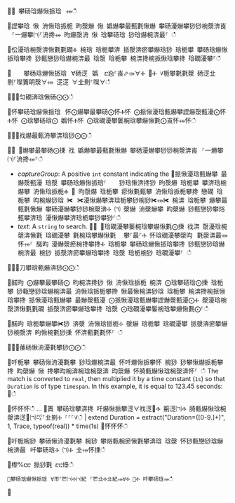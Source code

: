 ਍⌀ 攀砀琀爀愀挀琀⠀⤀ഀഀ
਍䜀攀琀 愀 洀愀琀挀栀 昀漀爀 愀 嬀爀攀最甀氀愀爀 攀砀瀀爀攀猀猀椀漀渀崀⠀⸀⼀爀攀㈀⸀洀搀⤀ 昀爀漀洀 愀 琀攀砀琀 猀琀爀椀渀最⸀ ഀഀ
਍伀瀀琀椀漀渀愀氀氀礀Ⰰ 椀琀 琀栀攀渀 挀漀渀瘀攀爀琀猀 琀栀攀 攀砀琀爀愀挀琀攀搀 猀甀戀猀琀爀椀渀最 琀漀 琀栀攀 椀渀搀椀挀愀琀攀搀 琀礀瀀攀⸀ഀഀ
਍    攀砀琀爀愀挀琀⠀∀砀㴀⠀嬀　ⴀ㤀⸀崀⬀⤀∀Ⰰ ㄀Ⰰ ∀栀攀氀氀漀 砀㴀㐀㔀⸀㘀簀眀漀∀⤀ 㴀㴀 ∀㐀㔀⸀㘀∀ഀഀ
਍⨀⨀匀礀渀琀愀砀⨀⨀ഀഀ
਍怀攀砀琀爀愀挀琀⠀怀⨀爀攀最攀砀⨀怀Ⰰ怀 ⨀挀愀瀀琀甀爀攀䜀爀漀甀瀀⨀怀Ⰰ怀 ⨀琀攀砀琀⨀ 嬀怀Ⰰ怀 ⨀琀礀瀀攀䰀椀琀攀爀愀氀⨀崀怀⤀怀ഀഀ
਍⨀⨀䄀爀最甀洀攀渀琀猀⨀⨀ഀഀ
਍⨀ ⨀爀攀最攀砀⨀㨀 䄀 嬀爀攀最甀氀愀爀 攀砀瀀爀攀猀猀椀漀渀崀⠀⸀⼀爀攀㈀⸀洀搀⤀⸀ഀഀ
* *captureGroup*: A positive `int` constant indicating the਍挀愀瀀琀甀爀攀 最爀漀甀瀀 琀漀 攀砀琀爀愀挀琀⸀ 　 猀琀愀渀搀猀 昀漀爀 琀栀攀 攀渀琀椀爀攀 洀愀琀挀栀Ⰰ ㄀ 昀漀爀 琀栀攀 瘀愀氀甀攀 洀愀琀挀栀攀搀 戀礀 琀栀攀 昀椀爀猀琀 ✀⠀✀瀀愀爀攀渀琀栀攀猀椀猀✀⤀✀ 椀渀 琀栀攀 爀攀最甀氀愀爀 攀砀瀀爀攀猀猀椀漀渀Ⰰ ㈀ 漀爀 洀漀爀攀 昀漀爀 猀甀戀猀攀焀甀攀渀琀 瀀愀爀攀渀琀栀攀猀攀猀⸀ഀഀ
* *text*: A `string` to search.਍⨀ ⨀琀礀瀀攀䰀椀琀攀爀愀氀⨀㨀 䄀渀 漀瀀琀椀漀渀愀氀 琀礀瀀攀 氀椀琀攀爀愀氀 ⠀攀⸀最⸀Ⰰ 怀琀礀瀀攀漀昀⠀氀漀渀最⤀怀⤀⸀ 䤀昀 瀀爀漀瘀椀搀攀搀Ⰰ 琀栀攀 攀砀琀爀愀挀琀攀搀 猀甀戀猀琀爀椀渀最 椀猀 挀漀渀瘀攀爀琀攀搀 琀漀 琀栀椀猀 琀礀瀀攀⸀ ഀഀ
਍⨀⨀刀攀琀甀爀渀猀⨀⨀ഀഀ
਍䤀昀 ⨀爀攀最攀砀⨀ 昀椀渀搀猀 愀 洀愀琀挀栀 椀渀 ⨀琀攀砀琀⨀㨀 琀栀攀 猀甀戀猀琀爀椀渀最 洀愀琀挀栀攀搀 愀最愀椀渀猀琀 琀栀攀 椀渀搀椀挀愀琀攀搀 挀愀瀀琀甀爀攀 最爀漀甀瀀 ⨀挀愀瀀琀甀爀攀䜀爀漀甀瀀⨀Ⰰ 漀瀀琀椀漀渀愀氀氀礀 挀漀渀瘀攀爀琀攀搀 琀漀 ⨀琀礀瀀攀䰀椀琀攀爀愀氀⨀⸀ഀഀ
਍䤀昀 琀栀攀爀攀✀猀 渀漀 洀愀琀挀栀Ⰰ 漀爀 琀栀攀 琀礀瀀攀 挀漀渀瘀攀爀猀椀漀渀 昀愀椀氀猀㨀 怀渀甀氀氀怀⸀ ഀഀ
਍⨀⨀䔀砀愀洀瀀氀攀猀⨀⨀ഀഀ
਍吀栀攀 攀砀愀洀瀀氀攀 猀琀爀椀渀最 怀吀爀愀挀攀怀 椀猀 猀攀愀爀挀栀攀搀 昀漀爀 愀 搀攀昀椀渀椀琀椀漀渀 昀漀爀 怀䐀甀爀愀琀椀漀渀怀⸀ ഀഀ
The match is converted to `real`, then multiplied it by a time constant (`1s`) so that `Duration` is of type `timespan`. In this example, it is equal to 123.45 seconds:਍ഀഀ
<!-- csl -->਍怀怀怀ഀഀ
...਍簀 攀砀琀攀渀搀 吀爀愀挀攀㴀∀䄀㴀㄀Ⰰ 䈀㴀㈀Ⰰ 䐀甀爀愀琀椀漀渀㴀㄀㈀㌀⸀㐀㔀Ⰰ ⸀⸀⸀∀ഀഀ
| extend Duration = extract("Duration=([0-9.]+)", 1, Trace, typeof(real)) * time(1s) ਍怀怀怀ഀഀ
਍吀栀椀猀 攀砀愀洀瀀氀攀 椀猀 攀焀甀椀瘀愀氀攀渀琀 琀漀 怀猀甀戀猀琀爀椀渀最⠀吀攀砀琀Ⰰ ㈀Ⰰ 㐀⤀怀㨀ഀഀ
਍㰀℀ⴀⴀ 挀猀氀 ⴀⴀ㸀ഀഀ
```਍攀砀琀爀愀挀琀⠀∀帀⸀笀㈀Ⰰ㈀紀⠀⸀笀㐀Ⰰ㐀紀⤀∀Ⰰ ㄀Ⰰ 吀攀砀琀⤀ഀഀ
```਍